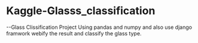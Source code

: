 # Kaggle-Glasss_classification
--Glass Clissification Project Using  pandas and numpy and also use django framwork  webify the result and classify the glass type.
